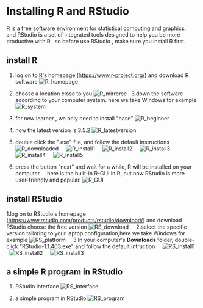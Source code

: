 
#  Installing R and RStudio
R is a free software environment for statistical computing and graphics.
&nbsp;
and RStudio is a set of integrated tools designed to help you be more productive with R
&nbsp;
so before use RStudio , make sure you install R first.

## install R 

1. log on to R's homepage (https://www.r-project.org/) and download R software
![R_homepage](https://github.com/trustxiaoqinwang/Microeconometrics_TA_Session/blob/master/Session1/Figures/R_homepage.png)
&nbsp;
2. choose a location close to you
![R_mirrorse](https://github.com/trustxiaoqinwang/Microeconometrics_TA_Session/blob/master/Session1/Figures/R_mirrors.png)
&nbsp;
3.down the software according to your computer system. here we take Windows for example
![R_system](https://github.com/trustxiaoqinwang/Microeconometrics_TA_Session/blob/master/Session1/Figures/R_system.png)
&nbsp;
4. for new learner , we only need to install "base"
![R_beginner](https://github.com/trustxiaoqinwang/Microeconometrics_TA_Session/blob/master/Session1/Figures/R_beginner.png)
5. now the latest version is 3.5.2
![R_latestversion](https://github.com/trustxiaoqinwang/Microeconometrics_TA_Session/blob/master/Session1/Figures/R_latestversion.png)

6. double click the ".exe" file, and follow the default instructions
![R_downloaded](https://github.com/trustxiaoqinwang/Microeconometrics_TA_Session/blob/master/Session1/Figures/R_downloaded.png)
&nbsp;
&nbsp;
![R_install1](https://github.com/trustxiaoqinwang/Microeconometrics_TA_Session/blob/master/Session1/Figures/R_install1.png)
&nbsp;
&nbsp;
![R_install2](https://github.com/trustxiaoqinwang/Microeconometrics_TA_Session/blob/master/Session1/Figures/R_install2.png)
&nbsp;
&nbsp;
![R_install3](https://github.com/trustxiaoqinwang/Microeconometrics_TA_Session/blob/master/Session1/Figures/R_install3.png)
&nbsp;
&nbsp;
![R_install4](https://github.com/trustxiaoqinwang/Microeconometrics_TA_Session/blob/master/Session1/Figures/R_install4.png)
&nbsp;
&nbsp;
![R_install5](https://github.com/trustxiaoqinwang/Microeconometrics_TA_Session/blob/master/Session1/Figures/R_install5.png)

7. press the button "next" and wait for a while, R will be installed on your computer
&nbsp;
&nbsp;
here is the built-in R-GUI in R, but now RStudio is more user-friendly and popular.
![R_GUI](https://github.com/trustxiaoqinwang/Microeconometrics_TA_Session/blob/master/Session1/Figures/R_GUI.png)

## install RStudio

1.log on to RStudio's homepage (https://www.rstudio.com/products/rstudio/download/) and download RStudio 
 choose the free version
 ![RS_download](https://github.com/trustxiaoqinwang/Microeconometrics_TA_Session/blob/master/Session1/Figures/RS_download.png)
&nbsp;
&nbsp;
2.select the specific version tailoring to your laptop configuration,here we take Windows for example
 ![RS_platform](https://github.com/trustxiaoqinwang/Microeconometrics_TA_Session/blob/master/Session1/Figures/RS_platform.png)
&nbsp;
&nbsp;
3.In your computer's **Downloads** folder, double-click "RStudio-1.1.463.exe" and follow the default intruction
&nbsp;
&nbsp;
![RS_install1](https://github.com/trustxiaoqinwang/Microeconometrics_TA_Session/blob/master/Session1/Figures/RS_install1.png)
&nbsp;
&nbsp;
![RS_install2](https://github.com/trustxiaoqinwang/Microeconometrics_TA_Session/blob/master/Session1/Figures/RS_install2.png)
&nbsp;
&nbsp;
![RS_install3](https://github.com/trustxiaoqinwang/Microeconometrics_TA_Session/blob/master/Session1/Figures/RS_install3.png)


##  a simple R program in RStudio
1. RStudio interface
![RS_interface](https://github.com/trustxiaoqinwang/Microeconometrics_TA_Session/blob/master/Session1/Figures/RS_interface.png)

2. a simple program in RStudio
![RS_program](https://github.com/trustxiaoqinwang/Microeconometrics_TA_Session/blob/master/Session1/Figures/RS_program.png)



